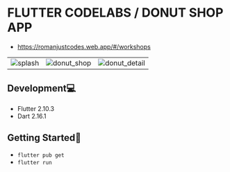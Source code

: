# FLUTTER CODELABS / DONUT SHOP APP

- https://romanjustcodes.web.app/#/workshops

| | | |
| --- | --- | --- |
| ![splash](https://user-images.githubusercontent.com/28724739/165954092-ae385597-2c9b-40aa-9bbf-c498a26f5360.png) | ![donut_shop](https://user-images.githubusercontent.com/28724739/165954086-0fa2dc8c-6130-4d92-b854-f55b46e7b82d.png) | ![donut_detail](https://user-images.githubusercontent.com/28724739/165954082-77a7185e-a7e7-4159-8eed-7036245b548a.png) | |![cart](https://user-images.githubusercontent.com/28724739/165954062-d4bf8ca9-4ed9-43d3-b82c-87e2580c93b8.png) |

## Development💻

- Flutter 2.10.3
- Dart 2.16.1 

## Getting Started🚀

- `flutter pub get`
- `flutter run`
